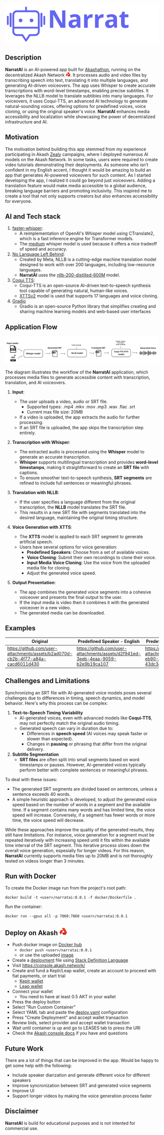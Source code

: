 
<img src="assets/image/banner.png"  alt="Narratai logo"/>

## Description
**NarratAI** is an AI-powered app built for [Akashathon](https://app.buidlbox.io/akash-network/akashathon-3),
running on the decentralized Akash Network <img src="assets/image/akash-logo-sm.png" alt="drawing" style="width:15px;"/>. 
It processes audio and video files by transcribing speech into text, translating it into multiple languages, and generating AI-driven voiceovers. 
The app uses Whisper to create accurate transcriptions with word-level timestamps, enabling precise subtitles. 
It leverages the NLLB model to translate subtibles into many languages. 
For voiceovers, it uses Coqui-TTS, an advanced AI technology to generate natural-sounding voices, offering options for predefined voices, voice cloning, or using the original speaker's voice. 
**NarratAI** enhances media accessibility and localization while showcasing the power of decentralized infrastructure and AI.

## Motivation
The motivation behind building this app stemmed from my experience participating in Akash [Zealy](https://zealy.io/cw/akashnetwork/questboard) campaigns, 
where I deployed numerous AI models on the Akash Network. 
In some tasks, users were required to create video tutorials demonstrating their deployments. 
As someone who isn’t confident in my English accent, 
I thought it would be amazing to build an app that generates AI-powered voiceovers for such content. As I started developing the app, I realized it could go beyond just voiceovers. 
Adding a translation feature would make media accessible to a global audience, 
breaking language barriers and promoting inclusivity. 
This inspired me to create a tool that not only supports creators but also enhances accessibility for everyone.

## AI and Tech stack

1. [faster-whisper](https://github.com/SYSTRAN/faster-whisper):
   - A reimplementation of OpenAI's Whisper model using CTranslate2, which is a fast inference engine for Transformer models.
   - The [medium](https://huggingface.co/Systran/faster-whisper-medium) whisper model is used because it offers a nice tradeoff of speed and accuracy.
2. [No Language Left Behind](https://ai.meta.com/research/no-language-left-behind/):
   - Created by Meta, NLLB is a cutting-edge machine translation model designed to work with over 200 languages, including low-resource languages.
   - **NarratAI** uses the [nllb-200-distilled-600M](https://huggingface.co/facebook/nllb-200-distilled-600M) model.
3. [Coqui TTS](https://github.com/coqui-ai/TTS):
   - Coqui-TTS is an open-source AI-driven text-to-speech synthesis tool capable of generating natural, human-like voices.
   - [XTTSv2](https://docs.coqui.ai/en/latest/models/xtts.html) model is used that supports 17 languages and voice cloning.
4. [Gradio](https://www.gradio.app/)
   - Gradio is an open-source Python library that simplifies creating and sharing machine learning models and web-based user interfaces
    
## Application Flow  
![alt text](assets/image/diagram.png)

The diagram illustrates the workflow of the **NarratAI** application, which processes media files to generate accessible content with transcription, translation, and AI voiceovers.

1. **Input**:  
   - The user uploads a video, audio or SRT file.  
     - Supported types: .mp4 .mkv .mov .mp3 .wav .flac .srt
     - Current max file size: 20MB 
   - If a video is uploaded, the app extracts the audio for further processing.  
   - If an SRT file is uploaded, the app skips the transcription step entirely.

2. **Transcription with Whisper**:  
   - The extracted audio is processed using the **Whisper** model to generate an accurate transcription.  
   - **Whisper** supports multilingual transcription and provides **word-level timestamps**, making it straightforward to create an **SRT file** with captions.  
   - To ensure smoother text-to-speech synthesis, **SRT segments** are refined to include full sentences or meaningful phrases.

3. **Translation with NLLB**:  
   - If the user specifies a language different from the original transcription, the **NLLB** model translates the SRT file.  
   - This results in a new SRT file with segments translated into the desired language, maintaining the original timing structure.  

4. **Voice Generation with XTTS**:  
   - The **XTTS** model is applied to each SRT segment to generate artificial speech.  
   - Users have several options for voice generation:
     - **Predefined Speakers**: Choose from a set of available voices.  
     - **Voice Cloning**: Submit their own recordings to clone their voice.  
     - **Input Media Voice Cloning**: Use the voice from the uploaded media file for cloning.  
     - Adjust the generated voice speed.

5. **Output Presentation**:  
   - The app combines the generated voice segments into a cohesive voiceover and presents the final output to the user. 
   - If the input media is video then it combines it with the generated voiceover in a new video.
   - The generated media can be downloaded.

## Examples

| Original                                  | Predefined Speaker - English | Predefined Speaker - Spanish | Voice Cloning - Japanese |
|-------------------------------------------|------------------------------|------------------------------|--------------------------|
|https://github.com/user-attachments/assets/b2ad070d-cb2b-4f77-a84a-cacd6011d430| https://github.com/user-attachments/assets/d2f941ed-3eeb-4eaa-9059-b2e9b19ca107| https://github.com/user-attachments/assets/e2d7b58d-eb90-46d6-ba0d-43dc3d06b3a7 | https://github.com/user-attachments/assets/3ed7d2dd-4a64-4b3e-abf5-4e2a28a3fcfd |


## Challenges and Limitations
Synchronizing an SRT file with AI-generated voice models poses several challenges due to differences in timing, speech dynamics, and model behavior. Here's why this process can be complex:
 1. **Text-to-Speech Timing Variability**
    - AI-generated voices, even with advanced models like **Coqui-TTS**, may not perfectly match the original audio timing.
    - Generated speech can vary in duration due to:
      - Differences in **speech speed** (AI voices may speak faster or slower than expected).
      - Changes in **pausing** or phrasing that differ from the original delivery.
2. **Subtitle Segmentation**
   - **SRT files** are often split into small segments based on word timestamps or pauses. However, AI-generated voices typically perform better with complete sentences or meaningful phrases.

To deal with these issues:
- The generated SRT segments are divided based on sentences, unless a sentence exceeds 40 words.
- A simple heuristic approach is developed, to adjust the generated voice speed based on the number of words in a segment and the available time. If a segment contains many words and has limited time, the voice speed will increase. Conversely, if a segment has fewer words or more time, the voice speed will decrease.

While these approaches improve the quality of the generated results, they still have limitations. For instance, voice generation for a segment must be repeated iteratively with increasing speed until it fits within the available time interval of the SRT segment. This iterative process slows down the overall voice generation, espesially for longer videos. 
For this reason, **NarratAI** currently supports media files up to 20MB and is not thoroughly tested on videos longer than 3 minutes.

## Run with Docker

To create the Docker image run from the project's root path:
```
docker build -t <user>/narratai:0.0.1 -f docker/Dockerfile .
```

Run the container:
```
docker run --gpus all -p 7860:7860 <user>/narratai:0.0.1 
```

## Deploy on Akash <img src="assets/image/akash-logo-sm.png" alt="drawing" style="width:25px;"/>
 - Push docker image on [Docker hub](https://hub.docker.com/)
   - `docker push <user>/narratai:0.0.1`
   - or use the uploaded [image](https://hub.docker.com/repository/docker/cro7/narratai/general)
 - Create a [deployment](deploy.yaml) file using [Stack Definition Language](https://akash.network/docs/getting-started/stack-definition-language/)
 - Visit https://console.akash.network/
 - Create and fund a Keplr/Leap wallet, create an account to proceed with fiat payments, or start trial
   - [Keplr wallet](https://akash.network/docs/getting-started/token-and-wallets/#keplr-wallet)
   - [Leap wallet](https://akash.network/docs/getting-started/token-and-wallets/#leap-cosmos-wallet)
- Connect your wallet
  - You need to have at least 0.5 AKT in your wallet
- Press the deploy button
- Select "Run Custom Container"
- Select YAML tab and paste the [deploy.yaml](deploy.yaml) configuration
- Press "Create Deployment" and accept wallet transaction
- Review bids, select provider and accept wallet transaction
- Wait until container is up and go to LEASES tab to press the URI
- Check the [Akash console docs](https://akash.network/docs/getting-started/quickstart-guides/akash-console/) if you have and questions


## Future Work
There are a lot of things that can be improved in the app. Would be happy to get some help with the following:
- Include speaker diarization and generate different voice for different speakers
- Improve syncronization between SRT and generated voice segments
- Improve UI 
- Support longer videos by making the voice generation process faster

## Disclaimer

**NarratAI** is build for educational purposes and is not intented for commercial use.